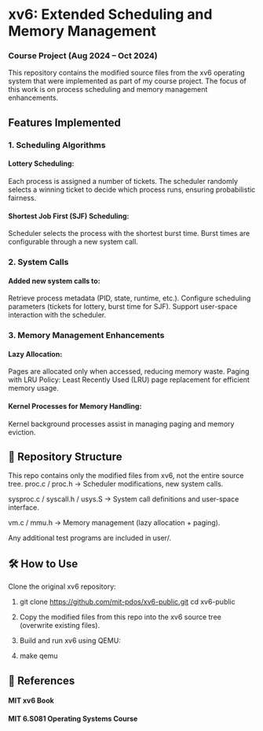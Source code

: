 
# xv6: Extended Scheduling and Memory Management
### Course Project (Aug 2024 – Oct 2024)



This repository contains the modified source files from the xv6 operating system that were implemented as part of my course project. The focus of this work is on process scheduling and memory management enhancements.

## Features Implemented

### 1. Scheduling Algorithms

#### Lottery Scheduling:
Each process is assigned a number of tickets.
The scheduler randomly selects a winning ticket to decide which process runs, ensuring probabilistic fairness.
#### Shortest Job First (SJF) Scheduling:
Scheduler selects the process with the shortest burst time.
Burst times are configurable through a new system call.

### 2. System Calls

#### Added new system calls to:
Retrieve process metadata (PID, state, runtime, etc.).
Configure scheduling parameters (tickets for lottery, burst time for SJF).
Support user-space interaction with the scheduler.

### 3. Memory Management Enhancements

#### Lazy Allocation:
Pages are allocated only when accessed, reducing memory waste.
Paging with LRU Policy:
Least Recently Used (LRU) page replacement for efficient memory usage.
#### Kernel Processes for Memory Handling:
Kernel background processes assist in managing paging and memory eviction.

## 📂 Repository Structure

This repo contains only the modified files from xv6, not the entire source tree.
proc.c / proc.h → Scheduler modifications, new system calls.  

sysproc.c / syscall.h / usys.S → System call definitions and user-space interface.  

vm.c / mmu.h → Memory management (lazy allocation + paging).  

Any additional test programs are included in user/.  

## 🛠️ How to Use

Clone the original xv6 repository:  

1. git clone https://github.com/mit-pdos/xv6-public.git
cd xv6-public

2. Copy the modified files from this repo into the xv6 source tree (overwrite existing files).

3. Build and run xv6 using QEMU:

4. make qemu

## 📖 References

#### MIT xv6 Book

#### MIT 6.S081 Operating Systems Course
